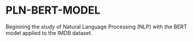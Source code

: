 # PLN-BERT-MODEL
Beginning the study of Natural Language Processing (NLP) with the BERT model applied to the IMDB dataset.
